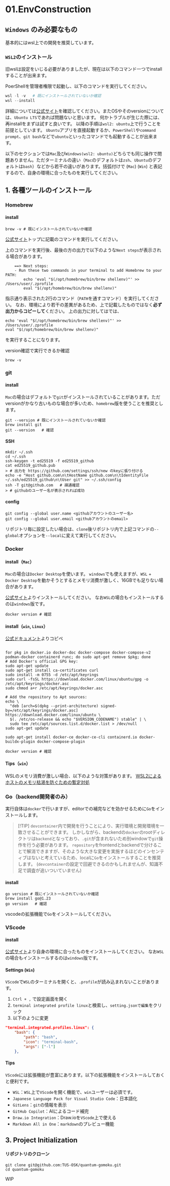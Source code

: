 # 01.EnvConstruction

## `Windows` のみ必要なもの

基本的にはwsl上での開発を推奨しています。

### `WSL2`のインストール
旧wslは設定をいじる必要がありましたが、現在は以下のコマンド一つでinstallすることが出来ます。

PoerShellを管理者権限で起動し、以下のコマンドを実行してください。
```powershell
wsl -l -v   # 既にインストールされていないか確認
wsl --install
```

詳細については[公式サイト](https://learn.microsoft.com/ja-jp/windows/wsl/install)を確認してください。またOSやそのversionについては、`Ubuntu LTS`であれば問題ないと思います。
何かトラブルが生じた際には、再installをまずは試すと良いです。
以降の手順は`wsl2: ubuntu`上で行うことを前提としています。
`Ubuntu`アプリを直接起動するか、`PowerShell`や`command prompt`、`git bash`などで`ubuntu`といったコマンドでも起動することが出来ます。

以下のセクションでは`Mac`及び`Windows(wsl2: ubuntu)`どちらでも同じ操作で問題ありません。ただターミナルの違い（`Mac`のデフォルトは`zsh`、`Ubuntu`のデフォルトは`bash`）などから若干の違いがあります。括弧付けで (`Mac`)  (`Win`) と表記するので、自身の環境に合ったものを実行してください。

## 1. 各種ツールのインストール

### Homebrew

#### install

```shell
brew -v # 既にインストールされていないか確認
```

[公式サイト](https://brew.sh/)トップに記載のコマンドを実行してください。

上のコマンドを実行後、最後の方の出力で以下のような`Next steps`が表示される場合があります。

```shell
    ==> Next steps:
    - Run these two commands in your terminal to add Homebrew to your PATH:
        echo 'eval "$(/opt/homebrew/bin/brew shellenv)"' >> /Users/user/.zprofile
        eval "$(/opt/homebrew/bin/brew shellenv)"
```

指示通り表示された2行のコマンド（`PATH`を通すコマンド）を実行してください。
なお、環境により若干の差異があるため、上で記載したものではなく**必ず出力からコピーして**ください。
上の出力に対してはでは、
```shell
echo 'eval "$(/opt/homebrew/bin/brew shellenv)"' >> /Users/user/.zprofile
eval "$(/opt/homebrew/bin/brew shellenv)"

```
を実行することになります。

version確認で実行できるか確認
```shell
brew -v
```

### git

#### install

`Mac`の場合はデフォルトで`git`がインストールされていることがあります。ただversionがかなり古いものな場合が多いため、`homebrew`版を使うことを推奨とします。

```shell
git --version # 既にインストールされていないか確認
brew install git
git --version   # 確認
```

#### SSH

```shell
mkdir ~/.ssh
cd ~/.ssh
ssh-keygen -t ed25519 -f ed25519_github
cat ed25519_github.pub
> # 出力を https://github.com/settings/ssh/new のkeyに張り付ける
echo -e "Host github.com\n\tHostName github.com\n\tIdentityFile ~/.ssh/ed25519_github\n\tUser git" >> ~/.ssh/config
ssh -T git@github.com   # 疎通確認
> # githubのユーザー名が表示されれば成功
```

#### config

```shell
git config --global user.name <githubアカウントのユーザー名>
git config --global user.email <githubアカウントのemail>
```

リポジトリ毎に設定したい場合は、`clone`後リポジトリ内で上記コマンドの`--global`オプションを`--local`に変えて実行してください。

### Docker

#### install（`Mac`）

`Mac`の場合は`Docker Desktop`を使います。
`windows`でも使えますが、`WSL` + `Docker Desktop`を動かそうとするとメモリ消費が激しく、16GBでも足りない場合があります。

[公式サイト](https://www.docker.com/products/docker-desktop/)よりインストールしてください。
なお`WSL`の場合もインストールするのは`windows`版です。


```shell
docker version # 確認
```

#### install（`win`, `Linux`）

[公式ドキュメント](https://docs.docker.com/engine/install/ubuntu/)よりコピペ

```shell

for pkg in docker.io docker-doc docker-compose docker-compose-v2 podman-docker containerd runc; do sudo apt-get remove $pkg; done
# Add Docker's official GPG key:
sudo apt-get update
sudo apt-get install ca-certificates curl
sudo install -m 0755 -d /etc/apt/keyrings
sudo curl -fsSL https://download.docker.com/linux/ubuntu/gpg -o /etc/apt/keyrings/docker.asc
sudo chmod a+r /etc/apt/keyrings/docker.asc

# Add the repository to Apt sources:
echo \
  "deb [arch=$(dpkg --print-architecture) signed-by=/etc/apt/keyrings/docker.asc] https://download.docker.com/linux/ubuntu \
  $(. /etc/os-release && echo "$VERSION_CODENAME") stable" | \
  sudo tee /etc/apt/sources.list.d/docker.list > /dev/null
sudo apt-get update

sudo apt-get install docker-ce docker-ce-cli containerd.io docker-buildx-plugin docker-compose-plugin

```


```shell
docker version # 確認
```

#### Tips（`win`）

WSLのメモリ消費が激しい場合、以下のような対策があります。
[WSL2によるホストのメモリ枯渇を防ぐための暫定対処](https://qiita.com/yoichiwo7/items/e3e13b6fe2f32c4c6120)

### Go（backend開発者のみ）

実行自体は`docker`で行いますが、editorでの補完などを効かせるために`Go`をインストールします。

> [!TIP] `devcontainer`内で開発を行うことにより、実行環境と開発環境を一致させることができます。
> しかしながら、backendの`docker`のrootディレクトリは`backend`となっており、`.git`が含まれないため別windowで`git`操作を行う必要があります。
> `repository`をfrontendとbackendで分けることで解消できますが、そのような大きな変更を実施するほどのインセンティブはないと考えているため、localに`Go`をインストールすることを推奨します。
> (`devcontainer`の設定で回避できるのかもしれませんが、知識不足で調査が追いついていません)
 
#### install

```shell
go version # 既にインストールされていないか確認
brew install go@1.23
go version   # 確認
```
vscodeの拡張機能で`Go`をインストールしてください。

### VScode

#### install

[公式サイト](https://code.visualstudio.com/download)より自身の環境に合ったものをインストールしてください。
なお`WSL`の場合もインストールするのは`windows`版です。

#### Settings (`Win`)

`VScode`で`WSL`のターミナルを開くと、`.profile`が読み込まれないことがあります。

1. `Ctrl + ,` で設定画面を開く
2. `terminal integrated profile linux`と検索し、`setting.jsonで編集`をクリック
3. 以下のように変更
```settings.json
"terminal.integrated.profiles.linux": {
    "bash": {
        "path": "bash",
        "icon": "terminal-bash",
        "args": ["-l"]
    },
```

#### Tips   

`VScode`には拡張機能が豊富にあります。以下の拡張機能をインストールしておくと便利です。

- `WSL`：`WSL`上で`VScode`を開く機能で、`win`ユーザーは必須です。
- `Japanese Language Pack for Visual Studio Code`：日本語化
- `GitLens`：`git`の情報を表示
- `GitHub Copilot`：AIによるコード補完
- `Draw.io Integration`：Draw.ioを`VScode`上で使える
- `Markdown All in One`：`markdown`のプレビュー機能


## 3. Project Initialization

#### リポジトリのクローン

```shell
git clone git@github.com:TUS-OSK/quantum-gomoku.git
cd quantum-gomoku
```

WIP